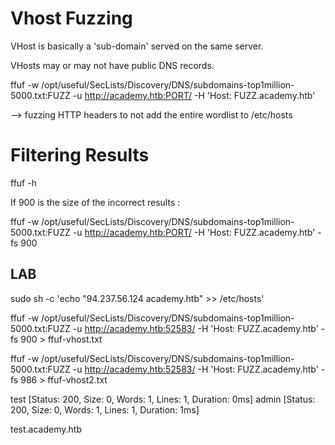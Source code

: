 # Vhost Fuzzing

VHost is basically a 'sub-domain' served on the same server.

VHosts may or may not have public DNS records.

ffuf -w /opt/useful/SecLists/Discovery/DNS/subdomains-top1million-5000.txt:FUZZ -u http://academy.htb:PORT/ -H 'Host: FUZZ.academy.htb'

--> fuzzing HTTP headers to not add the entire wordlist to /etc/hosts

# Filtering Results

ffuf -h

If 900 is the size of the incorrect results :

ffuf -w /opt/useful/SecLists/Discovery/DNS/subdomains-top1million-5000.txt:FUZZ -u http://academy.htb:PORT/ -H 'Host: FUZZ.academy.htb' -fs 900

## LAB

sudo sh -c 'echo "94.237.56.124 academy.htb" >> /etc/hosts'

ffuf -w /opt/useful/SecLists/Discovery/DNS/subdomains-top1million-5000.txt:FUZZ -u http://academy.htb:52583/ -H 'Host: FUZZ.academy.htb' -fs 900 > ffuf-vhost.txt

ffuf -w /opt/useful/SecLists/Discovery/DNS/subdomains-top1million-5000.txt:FUZZ -u http://academy.htb:52583/ -H 'Host: FUZZ.academy.htb' -fs 986 > ffuf-vhost2.txt

test                    [Status: 200, Size: 0, Words: 1, Lines: 1, Duration: 0ms]
admin                   [Status: 200, Size: 0, Words: 1, Lines: 1, Duration: 1ms]

test.academy.htb